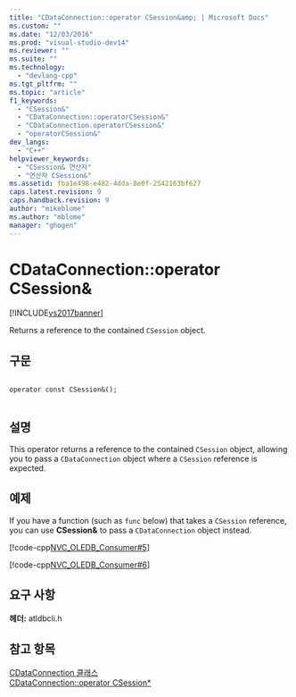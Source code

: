 ```yaml
---
title: "CDataConnection::operator CSession&amp; | Microsoft Docs"
ms.custom: ""
ms.date: "12/03/2016"
ms.prod: "visual-studio-dev14"
ms.reviewer: ""
ms.suite: ""
ms.technology: 
  - "devlang-cpp"
ms.tgt_pltfrm: ""
ms.topic: "article"
f1_keywords: 
  - "CSession&"
  - "CDataConnection::operatorCSession&"
  - "CDataConnection.operatorCSession&"
  - "operatorCSession&"
dev_langs: 
  - "C++"
helpviewer_keywords: 
  - "CSession& 연산자"
  - "연산자 CSession&"
ms.assetid: fba1e498-e482-4dda-8e0f-2542163bf627
caps.latest.revision: 9
caps.handback.revision: 9
author: "mikeblome"
ms.author: "mblome"
manager: "ghogen"
---
```

# CDataConnection::operator CSession&amp;
[!INCLUDE[vs2017banner](../../assembler/inline/includes/vs2017banner.md)]

Returns a reference to the contained `CSession` object.  
  
## 구문  
  
```  
  
operator const CSession&();  
  
```  
  
## 설명  
 This operator returns a reference to the contained `CSession` object, allowing you to pass a `CDataConnection` object where a `CSession` reference is expected.  
  
## 예제  
 If you have a function \(such as `func` below\) that takes a `CSession` reference, you can use **CSession&** to pass a `CDataConnection` object instead.  
  
 [!code-cpp[NVC_OLEDB_Consumer#5](../../data/oledb/codesnippet/CPP/cdataconnection-operator-csession-amp_1.cpp)]  
  
 [!code-cpp[NVC_OLEDB_Consumer#6](../../data/oledb/codesnippet/CPP/cdataconnection-operator-csession-amp_2.cpp)]  
  
## 요구 사항  
 **헤더:** atldbcli.h  
  
## 참고 항목  
 [CDataConnection 클래스](../../data/oledb/cdataconnection-class.md)   
 [CDataConnection::operator CSession\*](../../data/oledb/cdataconnection-operator-csession-star.md)
